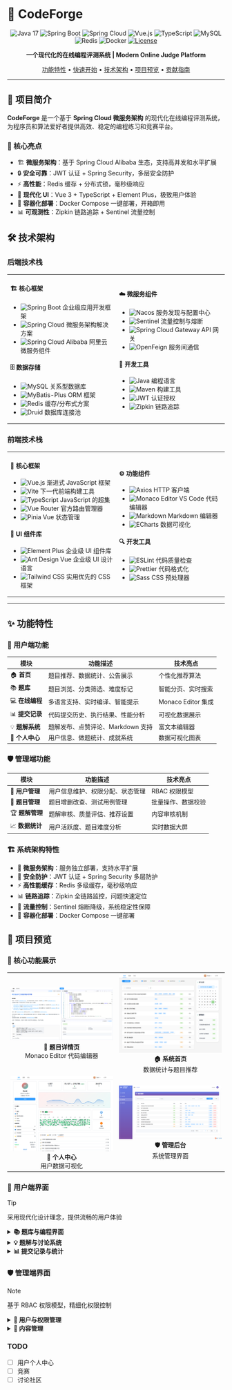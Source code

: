 # 🚀 CodeForge

<div align="center">

![Java 17](https://img.shields.io/badge/Java-17-007396?logo=java&logoColor=white)
![Spring Boot](https://img.shields.io/badge/Spring%20Boot-3.2.4-6DB33F?logo=springboot)
![Spring Cloud](https://img.shields.io/badge/Spring%20Cloud-2023.0.1-6DB33F?logo=spring)
![Vue.js](https://img.shields.io/badge/Vue.js-3.5.17-4FC08D?logo=vuedotjs&logoColor=white)
![TypeScript](https://img.shields.io/badge/TypeScript-5.8-3178C6?logo=typescript&logoColor=white)
![MySQL](https://img.shields.io/badge/MySQL-8.0-4479A1?logo=mysql&logoColor=white)
![Redis](https://img.shields.io/badge/Redis-7.0-DC382D?logo=redis&logoColor=white)
![Docker](https://img.shields.io/badge/Docker-20.10-2496ED?logo=docker&logoColor=white)
[![License](https://img.shields.io/badge/License-MIT-blue.svg)](https://opensource.org/licenses/MIT)

**一个现代化的在线编程评测系统 | Modern Online Judge Platform**

[功能特性](#-功能特性) • [快速开始](#-快速开始) • [技术架构](#-技术架构) • [项目预览](#-项目预览) • [贡献指南](#-贡献指南)

</div>

---

## 📖 项目简介

**CodeForge** 是一个基于 **Spring Cloud 微服务架构** 的现代化在线编程评测系统，为程序员和算法爱好者提供高效、稳定的编程练习和竞赛平台。

### 🎯 核心亮点

- 🏗️ **微服务架构**：基于 Spring Cloud Alibaba 生态，支持高并发和水平扩展
- 🔒 **安全可靠**：JWT 认证 + Spring Security，多层安全防护
- ⚡ **高性能**：Redis 缓存 + 分布式锁，毫秒级响应
- 🎨 **现代化 UI**：Vue 3 + TypeScript + Element Plus，极致用户体验
- 🐳 **容器化部署**：Docker Compose 一键部署，开箱即用
- 📊 **可观测性**：Zipkin 链路追踪 + Sentinel 流量控制

## 🛠️ 技术架构

### 后端技术栈

<table>
<tr>
<td width="50%">

#### 🏗️ 核心框架
- ![Spring Boot](https://img.shields.io/badge/Spring%20Boot-3.2.4-6DB33F?logo=springboot) 企业级应用开发框架
- ![Spring Cloud](https://img.shields.io/badge/Spring%20Cloud-2023.0.1-6DB33F?logo=springcloud) 微服务架构解决方案
- ![Spring Cloud Alibaba](https://img.shields.io/badge/Spring%20Cloud%20Alibaba-2023.0.1.0-6DB33F) 阿里云微服务组件

#### 🗄️ 数据存储
- ![MySQL](https://img.shields.io/badge/MySQL-8.0-4479A1?logo=mysql) 关系型数据库
- ![MyBatis-Plus](https://img.shields.io/badge/MyBatis--Plus-3.5.12-000000?logo=mybatis) ORM 框架
- ![Redis](https://img.shields.io/badge/Redis-7.0-DC382D?logo=redis) 缓存/分布式方案
- ![Druid](https://img.shields.io/badge/Alibaba%20Druid-1.2.25-FF6D00?logo=alibabadotcom) 数据库连接池

</td>
<td width="50%">

#### ☁️ 微服务组件
- ![Nacos](https://img.shields.io/badge/Nacos-2.2.3-1E90FF?logo=alibabadotcom) 服务发现与配置中心
- ![Sentinel](https://img.shields.io/badge/Sentinel-1.8.6-1E90FF?logo=alibabadotcom) 流量控制与熔断
- ![Spring Cloud Gateway](https://img.shields.io/badge/Spring%20Cloud%20Gateway-4.0.6-6DB33F) API 网关
- ![OpenFeign](https://img.shields.io/badge/OpenFeign-4.0.3-6DB33F) 服务间通信

#### 🔧 开发工具
- ![Java](https://img.shields.io/badge/Java-17-007396?logo=java) 编程语言
- ![Maven](https://img.shields.io/badge/Maven-3.9.5-C71A36?logo=apachemaven) 构建工具
- ![JWT](https://img.shields.io/badge/JWT-0.11.5-000000?logo=jsonwebtokens) 认证授权
- ![Zipkin](https://img.shields.io/badge/Zipkin-2.24.3-000000) 链路追踪

</td>
</tr>
</table>

### 前端技术栈

<table>
<tr>
<td width="50%">

#### 🎨 核心框架
- ![Vue.js](https://img.shields.io/badge/Vue.js-3.5.17-4FC08D?logo=vuedotjs) 渐进式 JavaScript 框架
- ![Vite](https://img.shields.io/badge/Vite-7.0.0-646CFF?logo=vite) 下一代前端构建工具
- ![TypeScript](https://img.shields.io/badge/TypeScript-5.8-3178C6?logo=typescript) JavaScript 的超集
- ![Vue Router](https://img.shields.io/badge/Vue%20Router-4.5.1-4FC08D?logo=vuedotjs) 官方路由管理器
- ![Pinia](https://img.shields.io/badge/Pinia-3.0.3-FFD43B?logo=pinia) Vue 状态管理

#### 🎯 UI 组件库
- ![Element Plus](https://img.shields.io/badge/Element%20Plus-2.10.4-409EFF?logo=element) 企业级 UI 组件库
- ![Ant Design Vue](https://img.shields.io/badge/Ant%20Design%20Vue-4.2.6-0170FE?logo=antdesign) 企业级 UI 设计语言
- ![Tailwind CSS](https://img.shields.io/badge/Tailwind%20CSS-3.4.14-38B2AC?logo=tailwindcss) 实用优先的 CSS 框架

</td>
<td width="50%">

#### ⚙️ 功能组件
- ![Axios](https://img.shields.io/badge/Axios-1.10.0-5A29E4?logo=axios) HTTP 客户端
- ![Monaco Editor](https://img.shields.io/badge/Monaco%20Editor-0.52.2-0078D7?logo=visualstudiocode) VS Code 代码编辑器
- ![Markdown](https://img.shields.io/badge/md--editor--v3-5.8.3-000000?logo=markdown) Markdown 编辑器
- ![ECharts](https://img.shields.io/badge/ECharts-6.0.0-AA344D?logo=apacheecharts) 数据可视化

#### 🔍 开发工具
- ![ESLint](https://img.shields.io/badge/ESLint-8.56.0-4B32C3?logo=eslint) 代码质量检查
- ![Prettier](https://img.shields.io/badge/Prettier-3.2.4-F7B93E?logo=prettier) 代码格式化
- ![Sass](https://img.shields.io/badge/Sass-1.90.0-CC6699?logo=sass) CSS 预处理器

</td>
</tr>
</table>

---

## ✨ 功能特性

### 🎯 用户端功能

| 模块 | 功能描述 | 技术亮点 |
|------|----------|----------|
| 🏠 **首页** | 题目推荐、数据统计、公告展示 | 个性化推荐算法 |
| 📚 **题库** | 题目浏览、分类筛选、难度标记 | 智能分页、实时搜索 |
| 💻 **在线编程** | 多语言支持、实时编译、智能提示 | Monaco Editor 集成 |
| 📊 **提交记录** | 代码提交历史、执行结果、性能分析 | 可视化数据展示 |
| 💡 **题解系统** | 题解发布、点赞评论、Markdown 支持 | 富文本编辑器 |
| 👤 **个人中心** | 用户信息、做题统计、成就系统 | 数据可视化图表 |

### 🛡️ 管理端功能

| 模块 | 功能描述 | 技术亮点 |
|------|----------|----------|
| 👥 **用户管理** | 用户信息维护、权限分配、状态管理 | RBAC 权限模型 |
| 📝 **题目管理** | 题目增删改查、测试用例管理 | 批量操作、数据校验 |
| 🏆 **题解管理** | 题解审核、质量评估、推荐设置 | 内容审核机制 |
| 📈 **数据统计** | 用户活跃度、题目难度分析 | 实时数据大屏 |

### 🏗️ 系统架构特性

- 🔄 **微服务架构**：服务独立部署，支持水平扩展
- 🔐 **安全防护**：JWT 认证 + Spring Security 多层防护
- ⚡ **高性能缓存**：Redis 多级缓存，毫秒级响应
- 📊 **链路追踪**：Zipkin 全链路监控，问题快速定位
- 🎯 **流量控制**：Sentinel 熔断降级，系统稳定性保障
- 🐳 **容器化部署**：Docker Compose 一键部署

## 📸 项目预览

### 🎯 核心功能展示

<table>
<tr>
<td width="50%" align="center">
<img src="images/problem.png" alt="题目页面" width="100%"/>
<br/><strong>📝 题目详情页</strong>
<br/>Monaco Editor 代码编辑器
</td>
<td width="50%" align="center">
<img src="images/home.png" alt="首页" width="100%"/>
<br/><strong>🏠 系统首页</strong>
<br/>数据统计与题目推荐
</td>
</tr>
<tr>
<td width="50%" align="center">
<img src="images/self.png" alt="个人中心" width="100%"/>
<br/><strong>👤 个人中心</strong>
<br/>用户数据可视化
</td>
<td width="50%" align="center">
<img src="images/admin.png" alt="管理后台" width="100%"/>
<br/><strong>🛡️ 管理后台</strong>
<br/>系统管理界面
</td>
</tr>
</table>

### 🎨 用户端界面

> [!TIP]
> 采用现代化设计理念，提供流畅的用户体验

<details>
<summary><strong>📚 题库与编程界面</strong></summary>

#### 题库浏览
![题库界面](images/题库界面.png)
*智能分类筛选，支持多维度搜索*

#### 在线编程
![题目页面](images/题目页面.png)
*集成 Monaco Editor，支持多语言高亮*

</details>

<details>
<summary><strong>💡 题解与讨论系统</strong></summary>

#### 题解浏览
![题解页面](images/题解页面.png)
*Markdown 渲染，支持代码高亮*

#### 题解详情
![题解详细页面](images/题解详细页面.png)
*富文本展示，交互式代码块*

#### 评论系统
![评论系统](images/评论系统.png)
*实时评论，点赞互动*

#### 发布题解
![新增题解](images/新增题解.png)
*所见即所得编辑器*

</details>

<details>
<summary><strong>📊 提交记录与统计</strong></summary>

#### 提交历史
![提交记录页面](images/提交记录页面.png)
*详细的执行结果与性能分析*

#### 提交详情
![提交详细](images/提交详细.png)
*代码回放与错误诊断*

</details>

### 🛡️ 管理端界面

> [!NOTE]
> 基于 RBAC 权限模型，精细化权限控制

<details>
<summary><strong>👥 用户与权限管理</strong></summary>

#### 用户管理
![用户管理](images/用户管理.png)
*用户信息维护与状态管理*

#### 角色管理
![角色管理](images/角色管理.png)
*灵活的角色权限配置*

</details>

<details>
<summary><strong>📝 内容管理</strong></summary>

#### 题目管理
![题目管理](images/题目管理.png)
*题目维护与测试用例管理*

#### 题解管理
![题解管理](images/题解管理.png)
*内容审核与质量控制*

</details>

### TODO
- [ ] 用户个人中心
- [ ] 竞赛
- [ ] 讨论社区